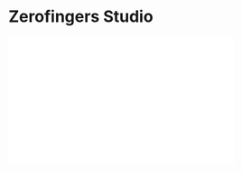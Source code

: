 # Zerofingers Studio

<img src="https://github.com/Zerofingers-Studio/.github/blob/main/profile/logo_trasparent.gif" width="400" height="225" />
